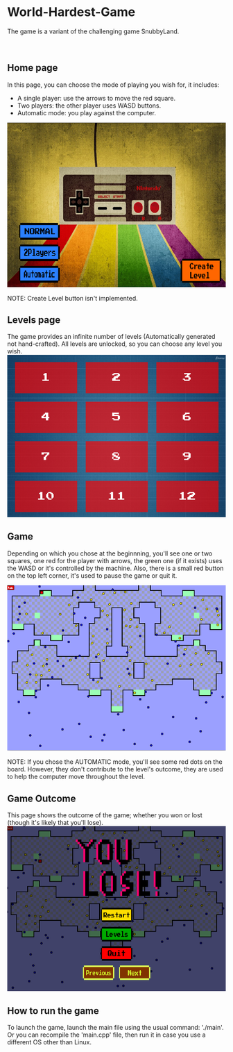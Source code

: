 # World-Hardest-Game
The game is a variant of the challenging game SnubbyLand.
<br>
<br>
<br>
## Home page
In this page, you can choose the mode of playing you wish for, it includes:
- A single player: use the arrows to move the red square.
- Two players: the other player uses WASD buttons.
- Automatic mode: you play against the computer.
<img src='./screenshots/home page.png' >

NOTE: Create Level button isn't implemented.

## Levels page
The game provides an infinite number of levels (Automatically generated not hand-crafted). All levels are unlocked, so you can choose any level you wish.
<img src='./screenshots/levels page.png' >

## Game
Depending on which you chose at the beginnning, you'll see one or two squares, one red for the player with arrows, the green one (if it exists) uses the WASD or it's controlled by the machine.
Also, there is a small red button on the top left corner, it's used to pause the game or quit it.

<img src='./screenshots/on playing.png' >

NOTE: If you chose the AUTOMATIC mode, you'll see some red dots on the board. However, they don't contribute to the level's outcome, they are used to help the computer move throughout the level.

## Game Outcome
This page shows the outcome of the game; whether you won or lost (though it's likely that you'll lose).
<img src='./screenshots/you lose.png' >


## How to run the game
To launch the game, launch the main file using the usual command: './main'.
Or you can recompile the 'main.cpp' file, then run it in case you use a different OS other than Linux.
